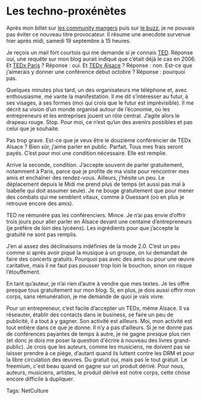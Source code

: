 # Les techno-proxénètes

Après mon billet sur [les community mangers](http://blog.tcrouzet.com/2010/09/16/les-community-managers-sont-des-putes/) puis sur [le buzz](http://blog.tcrouzet.com/2010/09/17/comment-provoquer-un-buzz-pour-pas-cher/), je ne pouvais pas éviter ce nouveau titre provocateur. Il résume une anecdote survenue hier après midi, samedi 19 septembre à 15 heures.

Je reçois un mail fort courtois qui me demande si je connais [TED](http://www.ted.com/). Réponse oui, une requête sur mon blog aurait indiqué que c’était déjà le cas en 2006. Et [TEDx Paris](http://www.tedxparis.com/2011/) ? Réponse : oui. Et [TEDx Alsace](http://www.tedxalsace.com/) ? Réponse : non. Est-ce que j’aimerais y donner une conférence début octobre ? Réponse : pourquoi pas.

Quelques minutes plus tard, un des organisateurs me téléphone et, avec enthousiasme, me vante la manifestation. Il me dit s’intéresser au futur, à ses visages, à ses formes (moi qui crois que le futur est imprévisible). Il me décrit sa vision d’un monde organisé autour de l’économie, où les entrepreneurs et les entreprises jouent un rôle central. J’agite alors le drapeau rouge. Stop. Pour moi, ce n’est qu’un des avenirs possibles et pas celui que je souhaite.

Pas trop grave. Est-ce que je veux être le douzième conférencier de TEDx Alsace ? Bien sûr, j’aime parler en public. Parfait. Tous mes frais seront payés. C’est pour moi une condition nécessaire. Elle est remplie.

Arrive la seconde, condition. J’accepte souvent de parler gratuitement, notamment à Paris, parce que je profite de ma visite pour rencontrer mes amis et enchaîner des rendez-vous. Ailleurs, j’hésite un peu. Le déplacement depuis le Midi me prend plus de temps (et aussi pas mal à Isabelle qui doit assumer seule). Je ne bouge gratuitement que pour mener des combats qui me semblent vitaux, comme à Ouessant (où en plus je retrouve encore des amis).

TED ne rémunère pas les conférenciers. Mince. Je n’ai pas envie d’offrir trois jours pour aller parler en Alsace devant une centaine d’entrepreneurs (je préfère de loin des lycéens). Les ingrédients pour que j’accepte la gratuité ne sont pas remplis.

J’en ai assez des déclinaisons indéfinies de la mode 2.0. C’est un peu comme si après avoir piqué la musique à un groupe, on lui demandait de faire des concerts gratuits. Pourquoi pas avec des amis ou pour une œuvre caritative, mais il ne faut pas pousser trop loin le bouchon, sinon on risque l’étouffement.

En tant qu’auteur, je n’ai rien d’autre à vendre que mes textes. Je les offre presque tous gratuitement sur mon blog. Si, en plus, je dois aussi offrir mon corps, sans rémunération, je me demande de quoi je vais vivre.

Pour un entrepreneur, c’est facile d’accepter un TEDx, même Alsace. Il va réseauter, établir des contacts dans le business, se faire un peu de publicité, il a tout à y gagner. Son activité est ailleurs. Moi, mon activité est tout entière dans ce que je donne. Il n’y a pas d’ailleurs. Si je ne donne pas de conférences payantes de temps à autre, je ne gagne presque plus rien (et donc je dois me poser la question d'écrire à nouveau des livres grand-public). Je crois que les auteurs, comme les musiciens, ne doivent pas se laisser prendre à ce piège, d’autant quand ils luttent contre les DRM et pour la libre circulation des œuvres. Du gratuit oui, mais pas le tout gratuit. Le freemium, c'est beau quand on gagne sur un produit dérivé. Pour nous, auteurs, musiciens, artistes, le produit dérivé est notre corps, cette chose encore difficile à dupliquer.

Tags: NetCulture